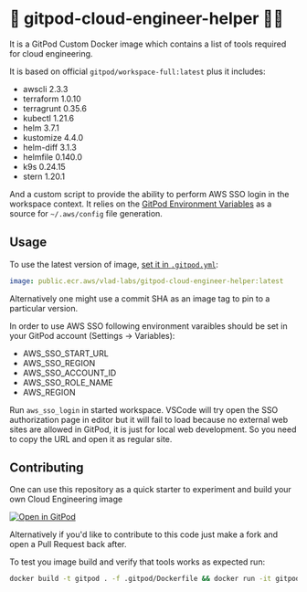 # 👷 gitpod-cloud-engineer-helper 👷‍♂️

It is a GitPod Custom Docker image which contains a list of tools required for cloud engineering.

It is based on official `gitpod/workspace-full:latest` plus it includes:
* awscli 2.3.3
* terraform 1.0.10
* terragrunt 0.35.6
* kubectl 1.21.6
* helm 3.7.1
* kustomize 4.4.0
* helm-diff 3.1.3
* helmfile 0.140.0
* k9s 0.24.15
* stern 1.20.1

And a custom script to provide the ability to perform AWS SSO login in the workspace context. It relies on the [GitPod Environment Variables](https://www.gitpod.io/docs/environment-variables) as a source for `~/.aws/config` file generation.

## Usage

To use the latest version of image, [set it in `.gitpod.yml`](https://www.gitpod.io/docs/42_config_docker/):

```yaml
image: public.ecr.aws/vlad-labs/gitpod-cloud-engineer-helper:latest
```

Alternatively one might use a commit SHA as an image tag to pin to a particular version.


In order to use AWS SSO following environment varaibles should be set in your GitPod account (Settings -> Variables):
* AWS_SSO_START_URL
* AWS_SSO_REGION
* AWS_SSO_ACCOUNT_ID
* AWS_SSO_ROLE_NAME
* AWS_REGION

Run `aws_sso_login` in started workspace. VSCode will try open the SSO authorization page in editor but it will fail to load because no external web sites are allowed in GitPod, it is just for local web development. So you need to copy the URL and open it as regular site.

## Contributing

One can use this repository as a quick starter to experiment and build your own Cloud Engineering image

[![Open in GitPod](https://gitpod.io/button/open-in-gitpod.svg)](https://gitpod.io#https://github.com/vlad-labs/gitpod-cloud-engineer-helper)

Alternatively if you'd like to contribute to this code just make a fork and open a Pull Request back after.

To test you image build and verify that tools works as expected run:
```bash
docker build -t gitpod . -f .gitpod/Dockerfile && docker run -it gitpod
```